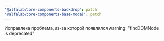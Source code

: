 ```yaml
---
'@alfalab/core-components-backdrop': patch
'@alfalab/core-components-base-modal': patch
---
```


Исправлена проблема, из-за которой появлялся warning: "findDOMNode is deprecated"
